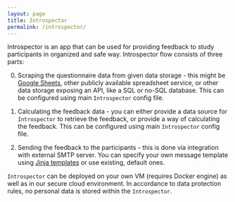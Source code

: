 ```yaml
---
layout: page
title: Introspector
permalink: /introspector/
---
```


Introspector is an app that can be used for providing feedback to study participants in organized and safe way.
Introspector flow consists of three parts:

0. Scraping the questionnaire data from given data storage - this might be [Google Sheets](https://docs.google.com/spreadsheets/), other publicly available 
spreadsheet service, or other data storage exposing an API, like a SQL or no-SQL database. This can be configured using main `Introspector` config file.

0. Calculating the feedback data - you can either provide a data source for `Introspector` to retrieve the feedback, or provide a way of calculating the feedback. This can be configured using main `Introspector` config file.

0. Sending the feedback to the participants - this is done via integration with external SMTP server. You can specify your own message template using [Jinja templates](https://jinja.palletsprojects.com/en/3.1.x/) or use existing, default ones.

`Introspector` can be deployed on your own VM (requires Docker engine) as well as in our secure cloud environment. In accordance to data protection rules, no personal data is stored within the `Introspector`.